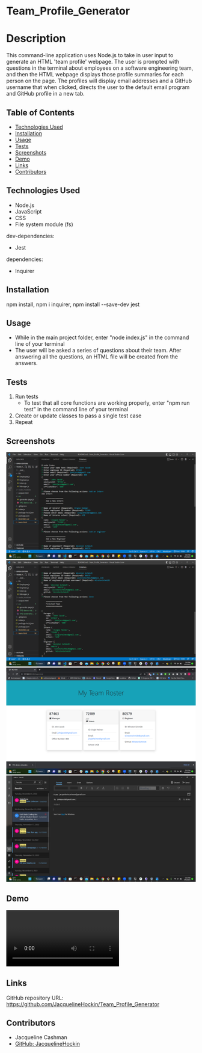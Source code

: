 # Team_Profile_Generator


# Description

This command-line application uses Node.js to take in user input to generate an HTML 'team profile' webpage. The user is prompted with questions in the terminal about employees on a software engineering team, and then the HTML webpage displays those profile summaries for each person on the page. The profiles will display email addresses and a GitHub username that when clicked, directs the user to the default email program and GitHub profile in a new tab. 


## Table of Contents 
* [Technologies Used](#technologies-used)
* [Installation](#installation)
* [Usage](#usage)
* [Tests](#tests)
* [Screenshots](#screenshots)
* [Demo](#demo)
* [Links](#links)
* [Contributors](#contributors)


## Technologies Used

- Node.js
- JavaScript
- CSS
- File system module (fs)

dev-dependencies: 
- Jest

dependencies: 
- Inquirer


## Installation

npm install, npm i inquirer, npm install --save-dev jest


## Usage 

- While in the main project folder, enter "node index.js" in the command line of your terminal
- The user will be asked a series of questions about their team. After answering all the questions, an HTML file will be created from the answers. 


## Tests

1. Run tests
    - To test that all core functions are working properly, enter "npm run test" in the command line of your terminal 
2. Create or update classes to pass a single test case
3. Repeat


## Screenshots

![TPG-screenshot1](./images-demo/TPG-screenshot1.png)
![TPG-screenshot2](./images-demo/TPG-screenshot2.png)
![TPG-screenshot3](./images-demo/TPG-screenshot3.png)
![TPG-screenshot4](./images-demo/TPG-screenshot4.png)

## Demo 

![TPG-demo-vid](./images-demo/TPG-demo-vid.webm)


## Links 

GitHub repository URL: https://github.com/JacquelineHockin/Team_Profile_Generator


## Contributors 
- Jacqueline Cashman
- [GitHub: JacquelineHockin](https://github.com/jacquelinehockin)